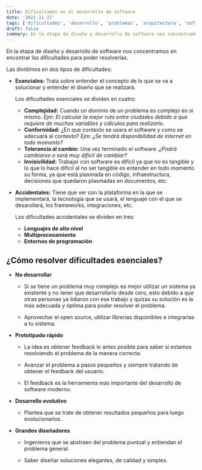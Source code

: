 ```yaml
---
title: Dificultades en el desarrollo de software
date: '2021-11-27'
tags: ['dificultades', 'desarrollo', 'problemas', 'arquitectura', 'software']
draft: false
summary: En la etapa de diseño y desarrollo de software nos concentramos en encontrar las dificultades para poder resolverlas
---
```


En la etapa de diseño y desarrollo de software nos concentramos en encontrar las dificultades para poder resolverlas.

Las dividimos en dos tipos de dificultades:

- **Esenciales:** Trata sobre entender el concepto de lo que se va a solucionar y entender el diseño que se realizará.

  Los dificultades esenciales se dividen en cuatro:

  - **Complejidad:** Cuando un dominio de un problema es complejo en si mismo. _Ejm: El calcular la mejor ruta entre ciudades debido a que requiere de muchas variables y cálculos para realizarlo._
  - **Conformidad:** ¿En que contexto se usara el software y como se adecuará al contexto? _Ejm: ¿Se tendrá disponibilidad de internet en todo momento?_
  - **Tolerancia al cambio:** Una vez terminado el software. _¿Podrá cambiarse o será muy dificil de cambiar?_
  - **Invisivilidad:** Trabajar con software es dificil ya que no es tangible y lo que lo hace dificil al no ser tangible es entender en todo momento su forma, ya que está plasmada en código, infraestructura, decisiones que quedaron plasmadas en documentos, etc.

- **Accidentales:** Tiene que ver con la plataforma en la que se implementará, la tecnología que se usará, el lenguaje con el que se desarollará, los frameworks, integraciones, etc.

  Los dificultades accidentales se dividen en tres:

  - **Lenguajes de alto nivel**
  - **Multiprocesamiento**
  - **Entornos de programación**

## ¿Cómo resolver dificultades esenciales?

- **No desarrollar**

  - Si se tiene un problema muy complejo es mejor utilizar un sistema ya existente y no tener que desarrollarlo desde cero, esto debido a que otras personas ya lidiaron con ese trabajo y quizas su solución es la más adecuada y óptima para poder resolver el problema.

  - Aprovechar el open source, utilizar librerias disponibles e integrarlas a tu sistema.

- **Prototipado rápido**

  - La idea es obtener feedback lo antes posible para saber si estamos resolviendo el problema de la manera correcta.

  - Avanzar el problema a pasos pequeños y siempre tratando de obtener el feedback del usuario.

  - El feedback es la herramienta más importante del desarrollo de software moderno.

- **Desarrollo evolutivo**

  - Plantea que se trate de obtener resultados pequeños para luego evolucionarlos.

- **Grandes diseñadores**

  - Ingenieros que se abstraen del problema puntual y entiendan el problema general.

  - Saber diseñar soluciones elegantes, de calidad y simples.
